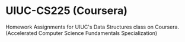 # UIUC-CS225 (Coursera)
Homework Assignments for UIUC's Data Structures class on Coursera. (Accelerated Computer Science Fundamentals Specialization)
